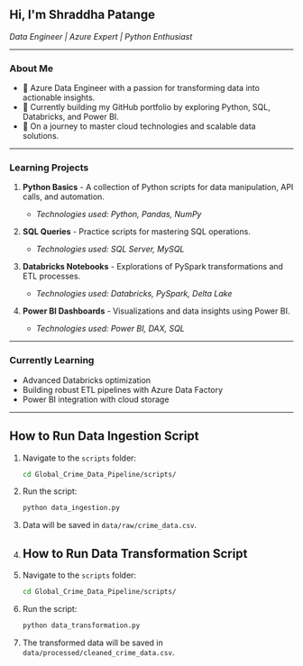 ##  Hi, I'm Shraddha Patange  
*Data Engineer | Azure Expert | Python Enthusiast*

---

###  **About Me**  
- 🔹 Azure Data Engineer with a passion for transforming data into actionable insights.
- 🔹 Currently building my GitHub portfolio by exploring Python, SQL, Databricks, and Power BI.
- 🔹 On a journey to master cloud technologies and scalable data solutions.

---

###  **Learning Projects**  
1. **Python Basics** - A collection of Python scripts for data manipulation, API calls, and automation.  
   - *Technologies used: Python, Pandas, NumPy*  

2. **SQL Queries** - Practice scripts for mastering SQL operations.  
   - *Technologies used: SQL Server, MySQL*  

3. **Databricks Notebooks** - Explorations of PySpark transformations and ETL processes.  
   - *Technologies used: Databricks, PySpark, Delta Lake*  

4. **Power BI Dashboards** - Visualizations and data insights using Power BI.  
   - *Technologies used: Power BI, DAX, SQL*  

---

###  **Currently Learning**  
- Advanced Databricks optimization  
- Building robust ETL pipelines with Azure Data Factory  
- Power BI integration with cloud storage  

---
##  **How to Run Data Ingestion Script**
1. Navigate to the `scripts` folder:
    ```bash
    cd Global_Crime_Data_Pipeline/scripts/
    ```

2. Run the script:
    ```bash
    python data_ingestion.py
    ```

3. Data will be saved in `data/raw/crime_data.csv`.

4. ##  **How to Run Data Transformation Script**
1. Navigate to the `scripts` folder:
    ```bash
    cd Global_Crime_Data_Pipeline/scripts/
    ```

2. Run the script:
    ```bash
    python data_transformation.py
    ```

3. The transformed data will be saved in `data/processed/cleaned_crime_data.csv`.



